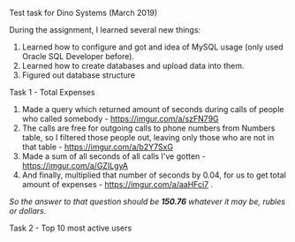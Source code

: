 Test task for Dino Systems (March 2019)

During the assignment, I learned several new things:
1) Learned how to configure and got and idea of MySQL usage (only used Oracle SQL Developer before).
2) Learned how to create databases and upload data into them.
3) Figured out database structure

Task 1 - Total Expenses
1) Made a query which returned amount of seconds during calls of people who called somebody - https://imgur.com/a/szFN79G
2) The calls are free for outgoing calls to phone numbers from Numbers table, so I filtered those people out, leaving only those who are not in that table - https://imgur.com/a/b2Y7SxG
3) Made a sum of all seconds of all calls I've gotten - https://imgur.com/a/GZILgyA
4) And finally, multiplied that number of seconds by 0.04, for us to get total amount of expenses - https://imgur.com/a/aaHFci7 .

*So the answer to that question should be **150.76** whatever it may be, rubles or dollars.*

Task 2 - Top 10 most active users
